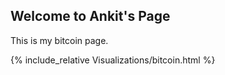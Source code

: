 ## Welcome to Ankit's Page

This is my bitcoin page.

{% include_relative Visualizations/bitcoin.html %}



